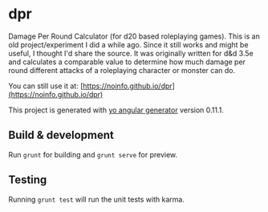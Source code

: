 # dpr

Damage Per Round Calculator (for d20 based roleplaying games). This is an old project/experiment I did a while ago. Since it still works and might be useful, I thought I'd share the source. It was originally written for d&d 3.5e and calculates a comparable value to determine how much damage per round different attacks of a roleplaying character or monster can do.

You can still use it at: [https://noinfo.github.io/dpr](https://noinfo.github.io/dpr)

This project is generated with [yo angular generator](https://github.com/yeoman/generator-angular)
version 0.11.1.

## Build & development

Run `grunt` for building and `grunt serve` for preview.

## Testing

Running `grunt test` will run the unit tests with karma.
